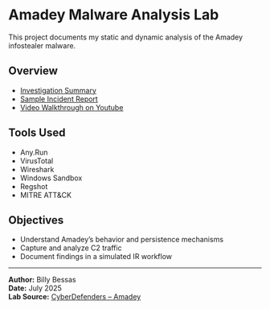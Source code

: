 # Amadey Malware Analysis Lab

This project documents my static and dynamic analysis of the Amadey infostealer malware.

## Overview

- [Investigation Summary](Amadey_Lab_Investigation_Overview.md)
- [Sample Incident Report](Amadey_Sample_Incident_Report.md)
- [Video Walkthrough on Youtube](https://www.youtube.com/watch?v=b2Gc33euHG4)
## Tools Used

- Any.Run  
- VirusTotal  
- Wireshark  
- Windows Sandbox  
- Regshot  
- MITRE ATT&CK

## Objectives

- Understand Amadey’s behavior and persistence mechanisms  
- Capture and analyze C2 traffic  
- Document findings in a simulated IR workflow

---

**Author:** Billy Bessas  
**Date:** July 2025  
**Lab Source:** [CyberDefenders – Amadey](https://cyberdefenders.org/blueteam-ctf-challenges/amadey/)
